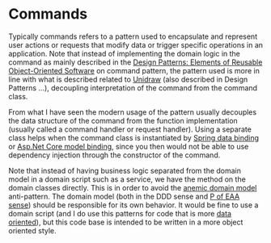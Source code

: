 # Commands

Typically commands refers to a pattern used to encapsulate and represent user actions or requests that modify data or
trigger specific operations in an application. Note that instead of implementing the domain logic in the command as
mainly described in
the [Design Patterns: Elements of Reusable Object-Oriented Software](https://en.wikipedia.org/wiki/Design_Patterns) on
command pattern, the pattern used is more in line with what is described
related to [Unidraw](https://dl.acm.org/doi/10.1145/98188.98197) (also described in Design Patterns ...), decoupling
interpretation of the command from the command class.

From what I have seen the modern usage of the pattern usually decouples the data structure of the
command from the function implementation (usually called a command handler or request handler). Using a separate class
helps when the command class is instantiated
by [Spring data binding](https://www.baeldung.com/spring-mvc-custom-data-binder)
or [Asp.Net Core model binding](https://learn.microsoft.com/en-us/aspnet/core/mvc/models/model-binding?view=aspnetcore-7.0),
since you then would not be able to use dependency injection through the constructor of the command.

Note that instead of having business logic separated from the domain model in a domain script such as a service, we have
the method on the domain classes directly. This is in order to avoid
the [anemic domain model](https://martinfowler.com/bliki/AnemicDomainModel.html) anti-pattern. The domain model (both in
the DDD sense and [P of EAA sense](https://martinfowler.com/eaaCatalog/domainModel.html)) should be responsible for its
own behavior. It would be fine to use a domain script (and I do use this patterns for code that is
more [data oriented](https://www.manning.com/books/data-oriented-programming)), but this code base is intended to be
written in a more object oriented style.